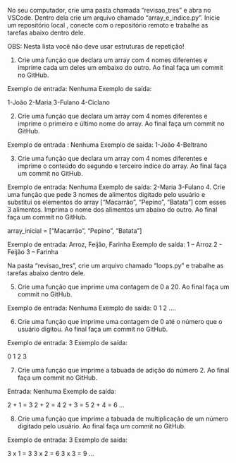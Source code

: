 No seu computador, crie uma pasta chamada “revisao_tres” e abra no VSCode. Dentro dela crie um arquivo chamado “array_e_indice.py”. Inicie um repositório local , conecte com o repositório remoto e trabalhe as tarefas abaixo dentro dele.

OBS: Nesta lista você não deve usar estruturas de repetição!

1. Crie uma função que declara um array com 4 nomes diferentes e imprime cada um deles um embaixo do outro. Ao final faça um commit no GitHub.

Exemplo de entrada: Nenhuma Exemplo de saída:

1-João 2-Maria 3-Fulano 4-Ciclano

2. Crie uma função que declara um array com 4 nomes diferentes e imprime o primeiro e último nome do array. Ao final faça um commit no GitHub.

Exemplo de entrada : Nenhuma Exemplo de saída: 1-João 4-Beltrano

3. Crie uma função que declara um array com 4 nomes diferentes e imprime o conteúdo do segundo e terceiro índice do array. Ao final faça um commit no GitHub.

Exemplo de entrada: Nenhuma Exemplo de saída: 2-Maria 3-Fulano 4. Crie uma função que pede 3 nomes de alimentos digitado pelo usuário e substitui os elementos do array [“Macarrão”, “Pepino”, “Batata”] com esses 3 alimentos. Imprima o nome dos alimentos um abaixo do outro. Ao final faça um commit no GitHub.

array_inicial = [“Macarrão”, “Pepino”, “Batata”]

Exemplo de entrada: Arroz, Feijão, Farinha Exemplo de saída: 1 – Arroz 2 - Feijão 3 – Farinha

Na pasta “revisao_tres”, crie um arquivo chamado “loops.py” e trabalhe as tarefas abaixo dentro dele.

5. Crie uma função que imprime uma contagem de 0 a 20. Ao final faça um commit no GitHub.

Exemplo de entrada: Nenhuma Exemplo de saída: 0 1 2 ....

6. Crie uma função que imprime uma contagem de 0 até o número que o usuário digitou. Ao final faça um commit no GitHub.

Exemplo de entrada: 3 Exemplo de saída:

0 1 2 3

7. Crie uma função que imprime a tabuada de adição do número 2. Ao final faça um commit no GitHub.

Entrada: Nenhuma Exemplo de saída:

2 + 1 = 3 2 + 2 = 4 2 + 3 = 5 2 + 4 = 6 ...

8. Crie uma função que imprime a tabuada de multiplicação de um número digitado pelo usuário. Ao final faça um commit no GitHub.

Exemplo de entrada: 3 Exemplo de saída:

3 x 1 = 3 3 x 2 = 6 3 x 3 = 9 ...
